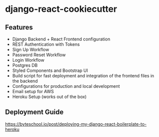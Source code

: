 # django-react-cookiecutter

## Features

* Django Backend + React Frontend configuration
* REST Authentication with Tokens
* Sign Up Workflow
* Password Reset Workflow
* Login Workflow
* Postgres DB
* Styled Components and Bootstrap UI
* Build script for fast deployment and integration of the frontend files in the backend
* Configurations for production and local development
* Email setup for AWS
* Heroku Setup (works out of the box)

## Deployment Guide

https://byteschool.io/post/deploying-my-django-react-boilerplate-to-heroku
